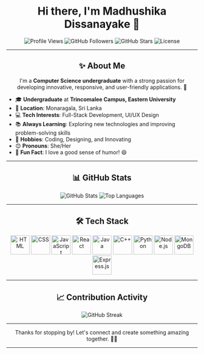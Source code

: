 <h1 align="center">Hi there, I'm Madhushika Dissanayake 👋</h1>

<p align="center">
  <img src="https://komarev.com/ghpvc/?username=madhushikadissanayake&color=brightgreen" alt="Profile Views" />
  <img src="https://img.shields.io/github/followers/madhushikadissanayake?label=Followers" alt="GitHub Followers" />
  <img src="https://img.shields.io/github/stars/madhushikadissanayake?label=Total%20Stars" alt="GitHub Stars" />
  <img src="https://img.shields.io/badge/License-MIT-brightgreen" alt="License" />
</p>

---

<h2 align="center">✨ About Me</h2>

<p align="center">
I'm a <b>Computer Science undergraduate</b> with a strong passion for developing innovative, responsive, and user-friendly applications. 🚀  
</p>

- 🎓 **Undergraduate** at **Trincomalee Campus, Eastern University**  
- 📍 **Location**: Monaragala, Sri Lanka  
- 💻 **Tech Interests**: Full-Stack Development, UI/UX Design   
- 📚 **Always Learning**: Exploring new technologies and improving problem-solving skills  
- 🎨 **Hobbies**: Coding, Designing, and Innovating  
- 😊 **Pronouns**: She/Her  
- 🎉 **Fun Fact**: I love a good sense of humor! 😄  

---

<h2 align="center">📊 GitHub Stats</h2>

<p align="center">
  <img src="https://github-readme-stats.vercel.app/api?username=madhushikadissanayake&show_icons=true&theme=dark" alt="GitHub Stats" />
  <img src="https://github-readme-stats.vercel.app/api/top-langs/?username=madhushikadissanayake&layout=compact&theme=dark" alt="Top Languages" />
</p>

---

<h2 align="center">🛠️ Tech Stack</h2>

<p align="center">
  <img src="https://cdn.jsdelivr.net/gh/devicons/devicon/icons/html5/html5-original.svg" title="HTML" width="50" height="50"/> 
  <img src="https://cdn.jsdelivr.net/gh/devicons/devicon/icons/css3/css3-original.svg" title="CSS" width="50" height="50"/>
  <img src="https://cdn.jsdelivr.net/gh/devicons/devicon/icons/javascript/javascript-original.svg" title="JavaScript" width="50" height="50"/>
  <img src="https://cdn.jsdelivr.net/gh/devicons/devicon/icons/react/react-original.svg" title="React" width="50" height="50"/>
  <img src="https://cdn.jsdelivr.net/gh/devicons/devicon/icons/java/java-original.svg" title="Java" width="50" height="50"/>
  <img src="https://cdn.jsdelivr.net/gh/devicons/devicon/icons/cplusplus/cplusplus-original.svg" title="C++" width="50" height="50"/>
  <img src="https://cdn.jsdelivr.net/gh/devicons/devicon/icons/python/python-original.svg" title="Python" width="50" height="50"/>
  <img src="https://cdn.jsdelivr.net/gh/devicons/devicon/icons/nodejs/nodejs-original.svg" title="Node.js" width="50" height="50"/>
  <img src="https://cdn.jsdelivr.net/gh/devicons/devicon/icons/mongodb/mongodb-original.svg" title="MongoDB" width="50" height="50"/>
  <img src="https://cdn.jsdelivr.net/gh/devicons/devicon/icons/expressjs/expressjs-original.svg" title="Express.js" width="50" height="50"/>
</p>

---

<h2 align="center">📈 Contribution Activity</h2>

<p align="center">
  <img src="https://github-readme-streak-stats.herokuapp.com/?user=madhushikadissanayake&theme=dark" alt="GitHub Streak" />
</p>

---

<p align="center">
Thanks for stopping by! Let's connect and create something amazing together. 🚀✨  
</p>

---

